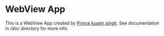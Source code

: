 WebView App
===========

This is a WebView App created by [Prince kuamr singh](#).
See documentation in _/doc_ directory for more info.
